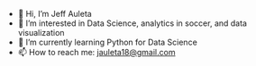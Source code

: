 - 👋 Hi, I’m Jeff Auleta
- 👀 I’m interested in Data Science, analytics in soccer, and data visualization
- 🌱 I’m currently learning Python for Data Science
- 📫 How to reach me: jauleta18@gmail.com

<!---
jauleta/jauleta is a ✨ special ✨ repository because its `README.md` (this file) appears on your GitHub profile.
You can click the Preview link to take a look at your changes.
--->
